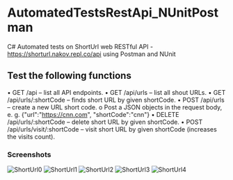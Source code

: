 # AutomatedTestsRestApi_NUnitPostman
C# Automated tests on ShortUrl web RESTful API - https://shorturl.nakov.repl.co/api using Postman and NUnit

## Test the following functions
•	GET /api – list all API endpoints.
•	GET /api/urls – list all shout URLs.
•	GET /api/urls/:shortCode – finds short URL by given shortCode.
•	POST /api/urls – create a new URL short code.
o	Post a JSON objects in the request body, e. g.
{"url":"https://cnn.com", "shortCode":"cnn"}
•	DELETE /api/urls/:shortCode – delete short URL by given shortCode.
•	POST /api/urls/visit/:shortCode – visit short URL by given shortCode (increases the visits count).

### Screenshots
![ShortUrl0](https://user-images.githubusercontent.com/79919124/118830444-9d2e6c00-b8c7-11eb-8242-e636d02f9b38.jpg)
![ShortUrl1](https://user-images.githubusercontent.com/79919124/118830477-a61f3d80-b8c7-11eb-88d4-f775c3aa41dd.jpg)
![ShortUrl2](https://user-images.githubusercontent.com/79919124/118830489-a8819780-b8c7-11eb-9d4c-e1a1a1b65949.jpg)
![ShortUrl3](https://user-images.githubusercontent.com/79919124/118830505-ab7c8800-b8c7-11eb-8d0c-7a718dc78297.jpg)
![ShortUrl4](https://user-images.githubusercontent.com/79919124/118830517-ae777880-b8c7-11eb-9275-d3d91e9ef7a8.jpg)
